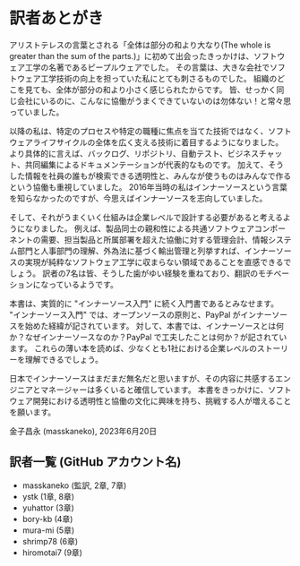 # 訳者あとがき

アリストテレスの言葉とされる「全体は部分の和より大なり(The whole is greater than the sum of the parts.)」に初めて出会ったきっかけは、ソフトウェア工学の名著であるピープルウェアでした。
その言葉は、大きな会社でソフトウェア工学技術の向上を担っていた私にとても刺さるものでした。
組織のどこを見ても、全体が部分の和より小さく感じられたからです。
皆、せっかく同じ会社にいるのに、こんなに協働がうまくできていないのは勿体ない！と常々思っていました。

以降の私は、特定のプロセスや特定の職種に焦点を当てた技術ではなく、ソフトウェアライフサイクルの全体を広く支える技術に着目するようになりました。
より具体的に言えば、バックログ、リポジトリ、自動テスト、ビジネスチャット、共同編集によるドキュメンテーションが代表的なものです。
加えて、そうした情報を社員の誰もが検索できる透明性と、みんなが使うものはみんなで作るという協働も重視していました。
2016年当時の私はインナーソースという言葉を知らなかったのですが、今思えばインナーソースを志向していました。

そして、それがうまくいく仕組みは企業レベルで設計する必要があると考えるようになりました。
例えば、製品同士の親和性による共通ソフトウェアコンポーネントの需要、担当製品と所属部署を超えた協働に対する管理会計、情報システム部門と人事部門の理解、外為法に基づく輸出管理と列挙すれば、インナーソースの実現が純粋なソフトウェア工学に収まらない領域であることを直感できるでしょう。
訳者の7名は皆、そうした歯がゆい経験を重ねており、翻訳のモチベーションになっているようです。

本書は、実質的に "インナーソース入門" に続く入門書であるとみなせます。
"インナーソース入門" では、オープンソースの原則と、PayPal がインナーソースを始めた経緯が記されています。
対して、本書では、インナーソースとは何か？なぜインナーソースなのか？PayPal で工夫したことは何か？が記されています。
これらの薄い本を読めば、少なくとも1社における企業レベルのストーリーを理解できるでしょう。

日本でインナーソースはまだまだ無名だと思いますが、その内容に共感するエンジニアとマネージャーは多くいると確信しています。
本書をきっかけに、ソフトウェア開発における透明性と協働の文化に興味を持ち、挑戦する人が増えることを願います。

<!-- textlint-disable -->金子昌永 (masskaneko), 2023年6月20日<!-- textlint-enable -->

## 訳者一覧 (GitHub アカウント名)

* masskaneko (監訳, 2章, 7章)
* ystk (1章, 8章)
* yuhattor (3章)
* bory-kb (4章)
* mura-mi (5章)
* shrimp78 (6章)
* hiromotai7 (9章)
